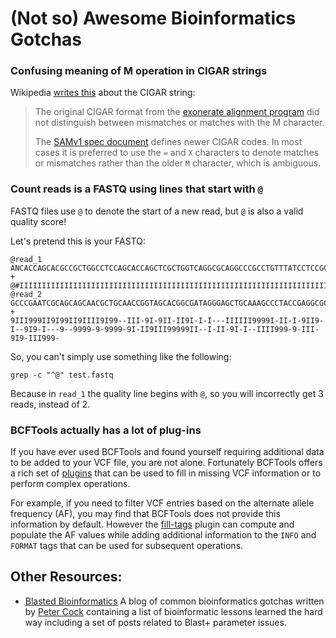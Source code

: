 # (Not so) Awesome Bioinformatics Gotchas

### Confusing meaning of M operation in CIGAR strings

Wikipedia [writes this](https://en.wikipedia.org/w/index.php?title=Sequence_alignment&oldid=1260199287#CIGAR_Format) about the CIGAR string:

> The original CIGAR format from the [exonerate alignment
> program](https://www.ebi.ac.uk/about/vertebrate-genomics/software/exonerate)
> did not distinguish between mismatches or matches with the M character.
> 
> The [SAMv1 spec document](https://github.com/samtools/hts-specs/blob/master/SAMv1.pdf) defines newer CIGAR codes. In most cases it is
> preferred to use the `=` and `X` characters to denote matches or mismatches
> rather than the older `M` character, which is ambiguous.

### Count reads is a FASTQ using lines that start with `@`

FASTQ files use `@` to denote the start of a new read, but `@` is also a valid quality score! 

Let's pretend this is your FASTQ:

```
@read_1
ANCACCAGCACGCCGCTGGCCTCCAGCACCAGCTCGCTGGTCAGGCGCAGGCCCGCCTGTTTATCCTCCGCCGTTACCGTCAGGGTGTGTCCCTGCTGCTGCACGTCTGTAGTGGTAAAGACGGGGGAACCGTCCAGCCCCTGGCGATGT
+
@#IIIIIIIIIIIIIIIIIIIIIIIIIIIIIIIIIIIIIIIIIIIIIIIIIIIIIIIIIIIIIIIIIIIIIIIIIIIIIIIIIIIIIIIIIIIIIIIIIIIIIIIIIIIIIIIIIIIIIIIIIIIIIIIIIIIIIIIIIIIIIIIIIIII
@read_2
GCCCGAATCGCAGCAGCAACGCTGCAACCGGTAGCACGGCGATAGGGAGCTGCAAAGCCCTACCGAGGCGCTGGAAAAAACCTAAAATATTCATCCTATTCCCCCTACGAGAACCATTGTTAAGACTCGCGCATAAACTATGTTTTTATC
+
9III999II9I99II9IIII9I99--III-9I-9II-II9I-I-I---IIIIII9999I-II-I-9II9-I--9I9-I---9--9999-9-9999-9I-II9III99999II--I-II-9I-I--IIII999-9-III-9I9-III999-
```

So, you can't simply use something like the following:

```
grep -c "^@" test.fastq
```

Because in `read_1` the quality line begins with `@`, so you will incorrectly get 3 reads, instead of 2.

### BCFTools actually has a lot of plug-ins

If you have ever used BCFTools and found yourself requiring additional data to be added to your VCF file, you are not alone. Fortunately BCFTools offers a rich set of [plugins](https://samtools.github.io/bcftools/howtos/plugins.html) that can be used to fill in missing VCF information or to perform complex operations.

For example, if you need to filter VCF entries based on the alternate allele frequency (AF), you may find that BCFTools does not provide this information by default. However the [fill-tags](https://samtools.github.io/bcftools/howtos/plugin.fill-tags.html) plugin can compute and populate the AF values while adding additional information to the `INFO` and `FORMAT` tags that can be used for subsequent operations.

## Other Resources:

- [Blasted Bioinformatics](https://blastedbio.blogspot.com/) A blog of common bioinformatics gotchas written by [Peter Cock]([https://github.com/peterjc/blast_max_target_seqs](https://github.com/peterjc)) containing a list of bioinformatic lessons learned the hard way including a set of posts related to Blast+ parameter issues.




